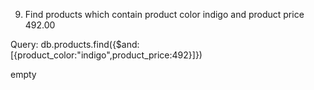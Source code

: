 9. Find products which contain product color indigo  and product price 492.00

Query:     db.products.find({$and:[{product_color:"indigo",product_price:492}]})

empty
